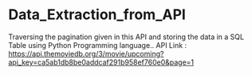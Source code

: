 # Data_Extraction_from_API
Traversing the pagination given in this API and storing the data in a SQL Table using Python Programming language..
API Link : https://api.themoviedb.org/3/movie/upcoming?api_key=ca5ab1db8be0addcaf291b958ef760e0&page=1

